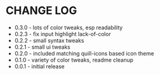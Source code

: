 # CHANGE LOG

- 0.3.0 - lots of color tweaks, esp readability
- 0.2.3 - fix input highlight lack-of-color
- 0.2.2 - small syntax tweaks
- 0.2.1 - small ui tweaks
- 0.2.0 - included matching quill-icons based icon theme
- 0.1.0 - variety of color tweaks, readme cleanup
- 0.0.1 - initial release